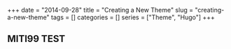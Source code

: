 +++ 
date = "2014-09-28"
title = "Creating a New Theme"
slug = "creating-a-new-theme" 
tags = []
categories = []
series = ["Theme", "Hugo"]
+++

## MITI99 TEST

